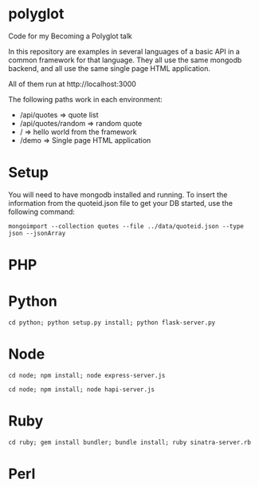 # polyglot
Code for my Becoming a Polyglot talk

In this repository are examples in several languages of a basic API in a common framework for that language.  They all use the same mongodb backend, and all use the same single page HTML application.

All of them run at http://localhost:3000

The following paths work in each environment:
* /api/quotes => quote list
* /api/quotes/random => random quote
* / => hello world from the framework
* /demo => Single page HTML application

# Setup
You will need to have mongodb installed and running.  To insert the information from the quoteid.json file to get your DB started, use the following command:

`mongoimport --collection quotes --file ../data/quoteid.json --type json --jsonArray`

# PHP

# Python
`cd python; python setup.py install; python flask-server.py`

# Node
`cd node; npm install; node express-server.js`

`cd node; npm install; node hapi-server.js`

# Ruby
`cd ruby; gem install bundler; bundle install; ruby sinatra-server.rb`

# Perl
